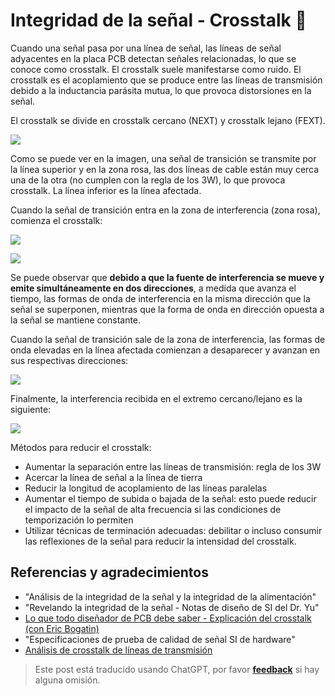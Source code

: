 # Integridad de la señal - Crosstalk 🚧

Cuando una señal pasa por una línea de señal, las líneas de señal adyacentes en la placa PCB detectan señales relacionadas, lo que se conoce como crosstalk. El crosstalk suele manifestarse como ruido. El crosstalk es el acoplamiento que se produce entre las líneas de transmisión debido a la inductancia parásita mutua, lo que provoca distorsiones en la señal.

El crosstalk se divide en crosstalk cercano (NEXT) y crosstalk lejano (FEXT).

![](https://f004.backblazeb2.com/file/wiki-media/img/20211014143734.png)

Como se puede ver en la imagen, una señal de transición se transmite por la línea superior y en la zona rosa, las dos líneas de cable están muy cerca una de la otra (no cumplen con la regla de los 3W), lo que provoca crosstalk. La línea inferior es la línea afectada.

Cuando la señal de transición entra en la zona de interferencia (zona rosa), comienza el crosstalk:

![](https://f004.backblazeb2.com/file/wiki-media/img/20211014144817.png)

![](https://f004.backblazeb2.com/file/wiki-media/img/20211014145322.png)

Se puede observar que **debido a que la fuente de interferencia se mueve y emite simultáneamente en dos direcciones**, a medida que avanza el tiempo, las formas de onda de interferencia en la misma dirección que la señal se superponen, mientras que la forma de onda en dirección opuesta a la señal se mantiene constante.

Cuando la señal de transición sale de la zona de interferencia, las formas de onda elevadas en la línea afectada comienzan a desaparecer y avanzan en sus respectivas direcciones:

![](https://f004.backblazeb2.com/file/wiki-media/img/20211014145143.png)

Finalmente, la interferencia recibida en el extremo cercano/lejano es la siguiente:

![](https://f004.backblazeb2.com/file/wiki-media/img/20211014150220.png)

Métodos para reducir el crosstalk:

- Aumentar la separación entre las líneas de transmisión: regla de los 3W
- Acercar la línea de señal a la línea de tierra
- Reducir la longitud de acoplamiento de las líneas paralelas
- Aumentar el tiempo de subida o bajada de la señal: esto puede reducir el impacto de la señal de alta frecuencia si las condiciones de temporización lo permiten
- Utilizar técnicas de terminación adecuadas: debilitar o incluso consumir las reflexiones de la señal para reducir la intensidad del crosstalk.

## Referencias y agradecimientos

- "Análisis de la integridad de la señal y la integridad de la alimentación"
- "Revelando la integridad de la señal - Notas de diseño de SI del Dr. Yu"
- [Lo que todo diseñador de PCB debe saber - Explicación del crosstalk (con Eric Bogatin)](https://www.youtube.com/watch?v=EF7SxgcDfCo)
- "Especificaciones de prueba de calidad de señal SI de hardware"
- [Análisis de crosstalk de líneas de transmisión](https://blog.csdn.net/weixin_40877615/article/details/95329866)

> Este post está traducido usando ChatGPT, por favor [**feedback**](https://github.com/linyuxuanlin/Wiki_MkDocs/issues/new) si hay alguna omisión.